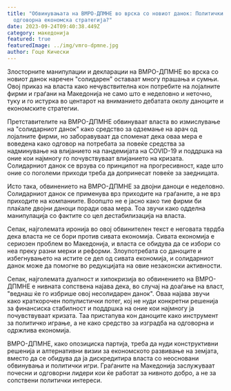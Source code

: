 ```yaml
---
title: "Обвинувањата на ВМРО-ДПМНЕ во врска со новиот данок: Политички игри или
  одговорна економска стратегија?"
date: 2023-09-24T09:40:38.449Z
category: македонија
featured: true
featuredImage: ../img/vmro-dpmne.jpg
author: Гоце Кически
---
```

Злосторните манипулации и декларации на ВМРО-ДПМНЕ во врска со новиот данок наречен "солидарен" оставаат многу прашања и сумњи. Овој приказ на власта како нечувствителна кон потребите на лојалните фирми и граѓани на Македонија не само што е неделовно и неточно, туку и го истурка во центарот на вниманието дебатата околу даноците и економските стратегии.

Претставителите на ВМРО-ДПМНЕ обвинуваат власта во измислување на "солидарниот данок" како средство за одземање на арач од лојалните фирми, но заборавуваат да споменат дека оваа мера е воведена како одговор на потребата за повеќе средства за надминување на влијанието на пандемијата на COVID-19 и поддршка на оние кои најмногу го почувствуваат влијанието на кризата. Солидарниот данок се врзува со принципот на прогресивност, каде што оние со поголеми приходи треба да допринесат повеќе за заедницата.

Исто така, обвинението на ВМРО-ДПМНЕ за двојни даноци е неделовно. Солидарниот данок се применува врз приходите на граѓаните, а не врз приходите на компаниите. Воопшто не е јасно како тие фирми би плаќале двојни даноци поради оваа мера. Тоа звучи како одделна манипулација со фактите со цел дестабилизација на власта.

Сепак, најголемата иронија во овој обвинителен текст е неговата тврдба дека власта не се бори против сивата економија. Сивата економија е сериозен проблем во Македонија, и власта се обидува да се избори со неа преку разни мерки и реформи. Злоупотребата со даноците и избегнувањето на истите се дел од сивата економија, и солидарниот данок може да помогне во редукцијата на овие незаконски активности.

Сепак, најголемата дуалност и хипокризија во обвинението на ВМРО-ДПМНЕ е нивната сопствена најава дека, во случај на доаѓање на власт, "веднаш ќе го избрише овој несолидарен данок". Оваа најава звучи како краткорочен популистички потег, кој не нуди конкретни решенија за финансиска стабилност и поддршка на оние кои најмногу ја почувствуваат кризата. Таа пристапува кон даноците како инструмент за политичко играње, а не како средство за изградба на одговорна и одржлива економија.

ВМРО-ДПМНЕ, како опозициска партија, треба да нуди конструктивни решенија и алтернативни визии за економското развивање на земјата, вместо да се обидува да ја дискредитира власта со неосновани обвинувања и политички игри. Граѓаните на Македонија заслужуваат почесни и одговорни лидери кои ќе работат за нивното добро, а не за сопствени политички интереси.